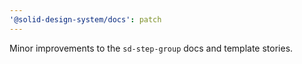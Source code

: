 ```yaml
---
'@solid-design-system/docs': patch
---
```


Minor improvements to the `sd-step-group` docs and template stories.
